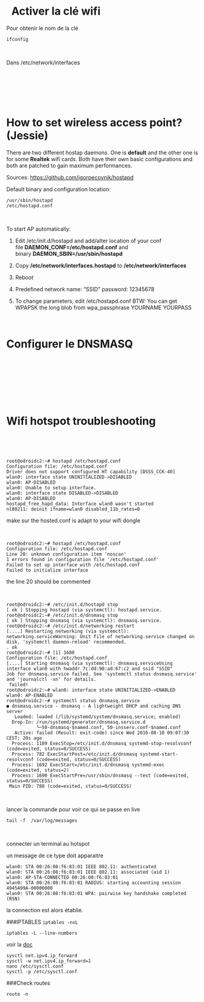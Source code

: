  
Activer la clé wifi
===================

Pour obtenir le nom de la clé

~~~~~~~~~~~~~~~~~~~~~~~~~~~~~~~~~~~~~~~~~~~~~~~~~~~~~~~~~~~~~~~~~~~~~~~~~~~~~~~~
ifconfig 
~~~~~~~~~~~~~~~~~~~~~~~~~~~~~~~~~~~~~~~~~~~~~~~~~~~~~~~~~~~~~~~~~~~~~~~~~~~~~~~~

 

Dans /etc/network/interfaces

 

 

 

How to set wireless access point? (Jessie)
==========================================

There are two different hostap daemons. One is **default** and the other one is
for some **Realtek** wifi cards. Both have their own basic configurations and
both are patched to gain maximum performances.

Sources: <https://github.com/igorpecovnik/hostapd>

Default binary and configuration location:

~~~~~~~~~~~~~~~~~~~~~~~~~~~~~~~~~~~~~~~~~~~~~~~~~~~~~~~~~~~~~~~~~~~~~~~~~~~~~~~~
/usr/sbin/hostapd
/etc/hostapd.conf
~~~~~~~~~~~~~~~~~~~~~~~~~~~~~~~~~~~~~~~~~~~~~~~~~~~~~~~~~~~~~~~~~~~~~~~~~~~~~~~~

 

To start AP automatically:

1.  Edit /etc/init.d/hostapd and add/alter location of your conf
    file **DAEMON\_CONF=/etc/hostapd.conf** and
    binary **DAEMON\_SBIN=/usr/sbin/hostapd**

2.  Copy **/etc/network/interfaces.hostapd** to **/etc/network/interfaces**

3.  Reboot

4.  Predefined network name: “SSID” password: 12345678

5.  To change parameters, edit /etc/hostapd.conf BTW: You can get WPAPSK the
    long blob from wpa\_passphrase YOURNAME YOURPASS

 

Configurer le DNSMASQ
=====================

 

 

 

 

Wifi hotspot troubleshooting
============================

 

 

~~~~~~~~~~~~~~~~~~~~~~~~~~~~~~~~~~~~~~~~~~~~~~~~~~~~~~~~~~~~~~~~~~~~~~~~~~~~~~~~
root@odroidc2:~# hostapd /etc/hostapd.conf
Configuration file: /etc/hostapd.conf
Driver does not support configured HT capability [DSSS_CCK-40]
wlan0: interface state UNINITIALIZED->DISABLED
wlan0: AP-DISABLED 
wlan0: Unable to setup interface.
wlan0: interface state DISABLED->DISABLED
wlan0: AP-DISABLED 
hostapd_free_hapd_data: Interface wlan0 wasn't started
nl80211: deinit ifname=wlan0 disabled_11b_rates=0
~~~~~~~~~~~~~~~~~~~~~~~~~~~~~~~~~~~~~~~~~~~~~~~~~~~~~~~~~~~~~~~~~~~~~~~~~~~~~~~~

make sur the hosted.conf is adapt to your wifi dongle

 

~~~~~~~~~~~~~~~~~~~~~~~~~~~~~~~~~~~~~~~~~~~~~~~~~~~~~~~~~~~~~~~~~~~~~~~~~~~~~~~~
root@odroidc2:~# hostapd /etc/hostapd.conf
Configuration file: /etc/hostapd.conf
Line 20: unknown configuration item 'noscan'
1 errors found in configuration file '/etc/hostapd.conf'
Failed to set up interface with /etc/hostapd.conf
Failed to initialize interface
~~~~~~~~~~~~~~~~~~~~~~~~~~~~~~~~~~~~~~~~~~~~~~~~~~~~~~~~~~~~~~~~~~~~~~~~~~~~~~~~

the line 20 should be commented

 

~~~~~~~~~~~~~~~~~~~~~~~~~~~~~~~~~~~~~~~~~~~~~~~~~~~~~~~~~~~~~~~~~~~~~~~~~~~~~~~~
root@odroidc2:~# /etc/init.d/hostapd stop
[ ok ] Stopping hostapd (via systemctl): hostapd.service.
root@odroidc2:~# /etc/init.d/dnsmasq stop
[ ok ] Stopping dnsmasq (via systemctl): dnsmasq.service.
root@odroidc2:~# /etc/init.d/networking restart
[....] Restarting networking (via systemctl): networking.serviceWarning: Unit file of networking.service changed on disk, 'systemctl daemon-reload' recommended.
. ok 
root@odroidc2:~# [1] 1680
Configuration file: /etc/hostapd.conf
[....] Starting dnsmasq (via systemctl): dnsmasq.serviceUsing interface wlan0 with hwaddr 7c:dd:90:ad:67:c2 and ssid "SSID"
Job for dnsmasq.service failed. See 'systemctl status dnsmasq.service' and 'journalctl -xn' for details.
 failed!
root@odroidc2:~# wlan0: interface state UNINITIALIZED->ENABLED
wlan0: AP-ENABLED 
root@odroidc2:~# systemctl status dnsmasq.service
● dnsmasq.service - dnsmasq - A lightweight DHCP and caching DNS server
   Loaded: loaded (/lib/systemd/system/dnsmasq.service; enabled)
  Drop-In: /run/systemd/generator/dnsmasq.service.d
           └─50-dnsmasq-$named.conf, 50-insserv.conf-$named.conf
   Active: failed (Result: exit-code) since Wed 2016-08-10 09:07:30 CEST; 20s ago
  Process: 1189 ExecStop=/etc/init.d/dnsmasq systemd-stop-resolvconf (code=exited, status=0/SUCCESS)
  Process: 782 ExecStartPost=/etc/init.d/dnsmasq systemd-start-resolvconf (code=exited, status=0/SUCCESS)
  Process: 1692 ExecStart=/etc/init.d/dnsmasq systemd-exec (code=exited, status=2)
  Process: 1690 ExecStartPre=/usr/sbin/dnsmasq --test (code=exited, status=0/SUCCESS)
 Main PID: 780 (code=exited, status=0/SUCCESS)
~~~~~~~~~~~~~~~~~~~~~~~~~~~~~~~~~~~~~~~~~~~~~~~~~~~~~~~~~~~~~~~~~~~~~~~~~~~~~~~~

 

lancer la commande pour voir ce qui se passe en live

~~~~~~~~~~~~~~~~~~~~~~~~~~~~~~~~~~~~~~~~~~~~~~~~~~~~~~~~~~~~~~~~~~~~~~~~~~~~~~~~
tail -f  /var/log/messages
~~~~~~~~~~~~~~~~~~~~~~~~~~~~~~~~~~~~~~~~~~~~~~~~~~~~~~~~~~~~~~~~~~~~~~~~~~~~~~~~

 

connecter un terminal au hotspot

un message de ce type doit apparaitre

~~~~~~~~~~~~~~~~~~~~~~~~~~~~~~~~~~~~~~~~~~~~~~~~~~~~~~~~~~~~~~~~~~~~~~~~~~~~~~~~
wlan0: STA 00:26:08:f6:83:01 IEEE 802.11: authenticated
wlan0: STA 00:26:08:f6:83:01 IEEE 802.11: associated (aid 1)
wlan0: AP-STA-CONNECTED 00:26:08:f6:83:01
wlan0: STA 00:26:08:f6:83:01 RADIUS: starting accounting session 4945A99A-00000000
wlan0: STA 00:26:08:f6:83:01 WPA: pairwise key handshake completed (RSN)
~~~~~~~~~~~~~~~~~~~~~~~~~~~~~~~~~~~~~~~~~~~~~~~~~~~~~~~~~~~~~~~~~~~~~~~~~~~~~~~~

la connection est alors établie.



###IPTABLES
`iptables -nvL`

`iptables -L --line-numbers`

 voir la [doc](http://www.octetmalin.net/linux/tutoriels/ip-forward.php) 
 
 ~~~
 sysctl net.ipv4.ip_forward
 sysctl -w net.ipv4.ip_forward=1
nano /etc/sysctl.conf
 sysctl -p /etc/sysctl.conf
 ~~~

###Check routes


~~~
route -n
~~~

